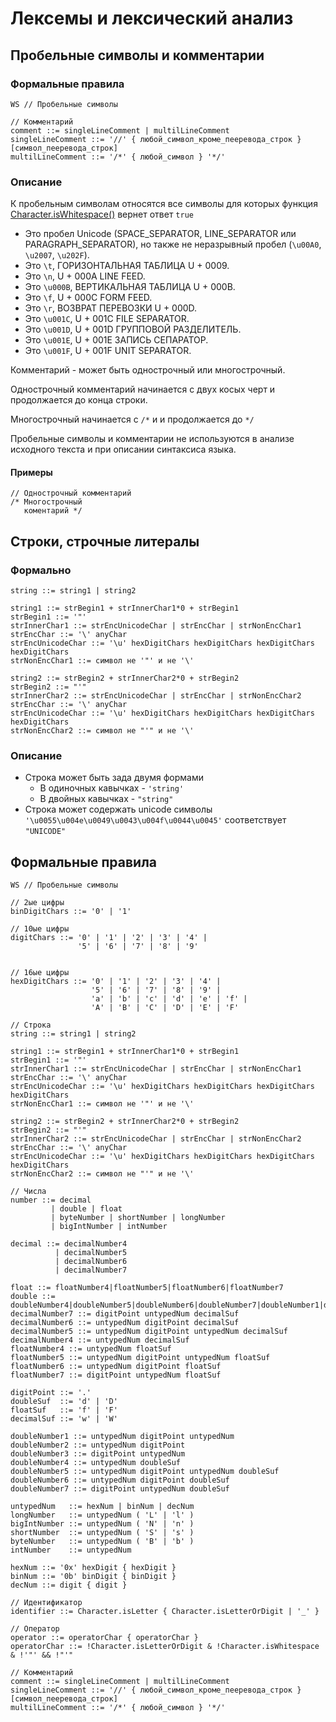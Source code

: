 Лексемы и лексический анализ
=============================

Пробельные символы и комментарии
------------------------------------

### Формальные правила

    WS // Пробельные символы

    // Комментарий 
    comment ::= singleLineComment | multilLineComment  
    singleLineComment ::= '//' { любой_символ_кроме_пееревода_строк } [символ_пееревода_строк]
    multilLineComment ::= '/*' { любой_символ } '*/' 

### Описание

К пробельным символам относятся все символы для которых функция 
[Character.isWhitespace()](https://docs.oracle.com/javase/7/docs/api/java/lang/Character.html#isWhitespace(char)) 
вернет ответ `true`

* Это пробел Unicode (SPACE_SEPARATOR, LINE_SEPARATOR или PARAGRAPH_SEPARATOR), 
  но также не неразрывный пробел (`\u00A0`, `\u2007`, `\u202F`).
* Это `\t`, ГОРИЗОНТАЛЬНАЯ ТАБЛИЦА U + 0009.
* Это `\n`, U + 000A LINE FEED.
* Это `\u000B`, ВЕРТИКАЛЬНАЯ ТАБЛИЦА U + 000B.
* Это `\f`, U + 000C FORM FEED.
* Это `\r`, ВОЗВРАТ ПЕРЕВОЗКИ U + 000D.
* Это `\u001C`, U + 001C FILE SEPARATOR.
* Это `\u001D`, U + 001D ГРУППОВОЙ РАЗДЕЛИТЕЛЬ.
* Это `\u001E`, U + 001E ЗАПИСЬ СЕПАРАТОР.
* Это `\u001F`, U + 001F UNIT SEPARATOR.

Комментарий - может быть однострочный или многострочный.

Однострочный комментарий начинается с двух косых черт и продолжается до конца строки.

Многострочный начинается с `/*` и и продолжается до `*/`

Пробельные символы и комментарии не используются в анализе исходного текста и при описании синтаксиса языка.

#### Примеры

    // Однострочный комментарий
    /* Многострочный
       коментарий */

Строки, строчные литералы
------------------------------------

### Формально

    string ::= string1 | string2

    string1 ::= strBegin1 + strInnerChar1*0 + strBegin1
    strBegin1 ::= '"'
    strInnerChar1 ::= strEncUnicodeChar | strEncChar | strNonEncChar1
    strEncChar ::= '\' anyChar 
    strEncUnicodeChar ::= '\u' hexDigitChars hexDigitChars hexDigitChars hexDigitChars
    strNonEncChar1 ::= символ не '"' и не '\'

    string2 ::= strBegin2 + strInnerChar2*0 + strBegin2
    strBegin2 ::= "'"
    strInnerChar2 ::= strEncUnicodeChar | strEncChar | strNonEncChar2
    strEncChar ::= '\' anyChar 
    strEncUnicodeChar ::= '\u' hexDigitChars hexDigitChars hexDigitChars hexDigitChars
    strNonEncChar2 ::= символ не "'" и не '\'

### Описание

- Строка может быть зада двумя формами
  - В одиночных кавычках - `'string'`
  - В двойных кавычках - `"string"`
- Строка может содержать unicode символы `'\u0055\u004e\u0049\u0043\u004f\u0044\u0045'` соответствует `"UNICODE"`


Формальные правила
------------------------------------

    WS // Пробельные символы

    // 2ые цифры
    binDigitChars ::= '0' | '1'

    // 10ые цифры
    digitChars ::= '0' | '1' | '2' | '3' | '4' |
                   '5' | '6' | '7' | '8' | '9'


    // 16ые цифры
    hexDigitChars ::= '0' | '1' | '2' | '3' | '4' |
                      '5' | '6' | '7' | '8' | '9' |
                      'a' | 'b' | 'c' | 'd' | 'e' | 'f' |
                      'A' | 'B' | 'C' | 'D' | 'E' | 'F' 

    // Строка
    string ::= string1 | string2

    string1 ::= strBegin1 + strInnerChar1*0 + strBegin1
    strBegin1 ::= '"'
    strInnerChar1 ::= strEncUnicodeChar | strEncChar | strNonEncChar1
    strEncChar ::= '\' anyChar 
    strEncUnicodeChar ::= '\u' hexDigitChars hexDigitChars hexDigitChars hexDigitChars
    strNonEncChar1 ::= символ не '"' и не '\'

    string2 ::= strBegin2 + strInnerChar2*0 + strBegin2
    strBegin2 ::= "'"
    strInnerChar2 ::= strEncUnicodeChar | strEncChar | strNonEncChar2
    strEncChar ::= '\' anyChar 
    strEncUnicodeChar ::= '\u' hexDigitChars hexDigitChars hexDigitChars hexDigitChars
    strNonEncChar2 ::= символ не "'" и не '\'

    // Числа
    number ::= decimal 
             | double | float
             | byteNumber | shortNumber | longNumber 
             | bigIntNumber | intNumber

    decimal ::= decimalNumber4
              | decimalNumber5 
              | decimalNumber6
              | decimalNumber7

    float ::= floatNumber4|floatNumber5|floatNumber6|floatNumber7
    double ::= doubleNumber4|doubleNumber5|doubleNumber6|doubleNumber7|doubleNumber1|doubleNumber2|doubleNumber3
    decimalNumber7 ::= digitPoint untypedNum decimalSuf
    decimalNumber6 ::= untypedNum digitPoint decimalSuf
    decimalNumber5 ::= untypedNum digitPoint untypedNum decimalSuf
    decimalNumber4 ::= untypedNum decimalSuf
    floatNumber4 ::= untypedNum floatSuf
    floatNumber5 ::= untypedNum digitPoint untypedNum floatSuf
    floatNumber6 ::= untypedNum digitPoint floatSuf
    floatNumber7 ::= digitPoint untypedNum floatSuf

    digitPoint ::= '.'
    doubleSuf  ::= 'd' | 'D'
    floatSuf   ::= 'f' | 'F'
    decimalSuf ::= 'w' | 'W'
    
    doubleNumber1 ::= untypedNum digitPoint untypedNum
    doubleNumber2 ::= untypedNum digitPoint
    doubleNumber3 ::= digitPoint untypedNum
    doubleNumber4 ::= untypedNum doubleSuf
    doubleNumber5 ::= untypedNum digitPoint untypedNum doubleSuf
    doubleNumber6 ::= untypedNum digitPoint doubleSuf
    doubleNumber7 ::= digitPoint untypedNum doubleSuf

    untypedNum   ::= hexNum | binNum | decNum 
    longNumber   ::= untypedNum ( 'L' | 'l' )
    bigIntNumber ::= untypedNum ( 'N' | 'n' )
    shortNumber  ::= untypedNum ( 'S' | 's' )
    byteNumber   ::= untypedNum ( 'B' | 'b' )
    intNumber    ::= untypedNum
    
    hexNum ::= '0x' hexDigit { hexDigit }
    binNum ::= '0b' binDigit { binDigit }
    decNum ::= digit { digit }

    // Идентификатор
    identifier ::= Character.isLetter { Character.isLetterOrDigit | '_' }

    // Оператор
    operator ::= operatorChar { operatorChar }
    operatorChar ::= !Character.isLetterOrDigit & !Character.isWhitespace & !'"' && !"'"  
    
    // Комментарий 
    comment ::= singleLineComment | multilLineComment  
    singleLineComment ::= '//' { любой_символ_кроме_пееревода_строк } [символ_пееревода_строк]
    multilLineComment ::= '/*' { любой_символ } '*/' 